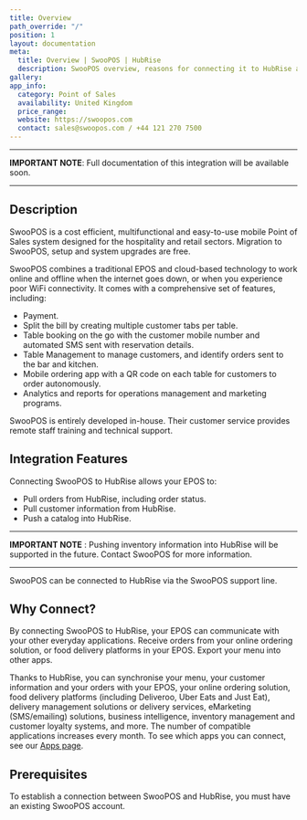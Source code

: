 ```yaml
---
title: Overview
path_override: "/"
position: 1
layout: documentation
meta:
  title: Overview | SwooPOS | HubRise
  description: SwooPOS overview, reasons for connecting it to HubRise and summary of integrated features. Synchronise data between your EPOS and your apps.
gallery:
app_info:
  category: Point of Sales
  availability: United Kingdom
  price_range:
  website: https://swoopos.com
  contact: sales@swoopos.com / +44 121 270 7500
---
```


---

**IMPORTANT NOTE**: Full documentation of this integration will be available soon.

---

## Description

SwooPOS is a cost efficient, multifunctional and easy-to-use mobile Point of Sales system designed for the hospitality and retail sectors. Migration to SwooPOS, setup and system upgrades are free.

SwooPOS combines a traditional EPOS and cloud-based technology to work online and offline when the internet goes down, or when you experience poor WiFi connectivity. It comes with a comprehensive set of features, including:

- Payment.
- Split the bill by creating multiple customer tabs per table.
- Table booking on the go with the customer mobile number and automated SMS sent with reservation details.
- Table Management to manage customers, and identify orders sent to the bar and kitchen.
- Mobile ordering app with a QR code on each table for customers to order autonomously.
- Analytics and reports for operations management and marketing programs.

SwooPOS is entirely developed in-house. Their customer service provides remote staff training and technical support.

## Integration Features

Connecting SwooPOS to HubRise allows your EPOS to:

- Pull orders from HubRise, including order status.
- Pull customer information from HubRise.
- Push a catalog into HubRise.

---

**IMPORTANT NOTE** : Pushing inventory information into HubRise will be supported in the future. Contact SwooPOS for more information.

---

SwooPOS can be connected to HubRise via the SwooPOS support line.

## Why Connect?

By connecting SwooPOS to HubRise, your EPOS can communicate with your other everyday applications. Receive orders from your online ordering solution, or food delivery platforms in your EPOS. Export your menu into other apps.

Thanks to HubRise, you can synchronise your menu, your customer information and your orders with your EPOS, your online ordering solution, food delivery platforms (including Deliveroo, Uber Eats and Just Eat), delivery management solutions or delivery services, eMarketing (SMS/emailing) solutions, business intelligence, inventory management and customer loyalty systems, and more. The number of compatible applications increases every month. To see which apps you can connect, see our [Apps page](/apps).

## Prerequisites

To establish a connection between SwooPOS and HubRise, you must have an existing SwooPOS account.
